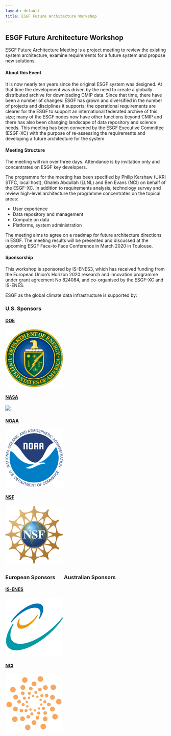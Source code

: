 ```yaml
---
layout: default
title: ESGF Future Architecture Workshop
---
```


<style type="text/css">
    img {
        max-height: 180px;
    }

    div.span12 {
        margin-bottom: 30px;
    }

</style>

## ESGF Future Architecture Workshop

ESGF Future Architecture Meeting is a project meeting to review the existing system architecture, examine requirements for a future system and propose new solutions.

#### About this Event

It is now nearly ten years since the original ESGF system was designed. At that time the development was driven by the need to create a globally distributed archive for downloading CMIP data. Since that time, there have been a number of changes: ESGF has grown and diversified in the number of projects and disciplines it supports; the operational requirements are clearer for the ESGF to support an international federated archive of this size; many of the ESGF nodes now have other functions beyond CMIP and there has also been changing landscape of data repository and science needs. This meeting has been convened by the ESGF Executive Committee (ESGF-XC) with the purpose of re-assessing the requirements and developing a future architecture for the system.

#### Meeting Structure

The meeting will run over three days. Attendance is by invitation only and concentrates on ESGF key developers.

The programme for the meeting has been specified by Philip Kershaw (UKRI STFC, local host), Ghaleb Abdullah (LLNL) and Ben Evans (NCI) on behalf of the ESGF-XC. In addition to requirements analysis, technology survey and review high-level architecture the programme concentrates on the topical areas:

- User experience
- Data repository and management
- Compute on data
- Platforms, system administration

The meeting aims to agree on a roadmap for future architecture directions in ESGF. The meeting results will be presented and discussed at the upcoming ESGF Face-to Face Conference in March 2020 in Toulouse.

#### Sponsorship

This workshop is sponsored by IS-ENES3, which has received funding from the European Union’s Horizon 2020 research and innovation programme under grant agreement No 824084, and co-organised by the ESGF-XC and IS-ENES.

ESGF as the global climate data infrastructure is supported by:

<h3> U.S. Sponsors</h3>
<div class="span12">
    <div class="row">
        <div class="span3">
            <a target="_blank" href="https://www.energy.gov/">
                <h4 class="muted">DOE</h4>
                <img src="media/images/doe.svg" class="thumbnail">
            </a>
        </div>
        <div class="span3">
            <a target="_blank" href="http://www.nasa.gov">
                <h4 class="muted">NASA</h4>
                <img src="media/images/nasa.svg" class="thumbnail nasa">
            </a>
        </div>
        <div class="span3">
            <a target="_blank" href="http://www.noaa.gov">
                <h4 class="muted">NOAA</h4>
                <img src="media/images/noaa.svg" class="thumbnail">
            </a>
        </div>
        <div class="span3">
            <a target="_blank" href="http://www.nsf.gov">
                <h4 class="muted">NSF</h4>
                <img src="media/images/nsf.png" class="thumbnail">
            </a>
        </div>
    </div>
</div>

<h3>European Sponsors &nbsp;&nbsp;&nbsp;&nbsp;&nbsp; Australian Sponsors</h3>
<div class="span12">
    <div class="row">
        <div class="span3">
            <a target="_blank" href="http://enes.org">
                <h4 class="muted">IS-ENES</h4>
                <img src="media/images/IS-ENES2.png" class="thumbnail">
            </a>
        </div>
        <div class="span3">
            <a target="_blank" href="http://nci.org.au">
                <h4 class="muted">NCI</h4>
                <img src="media/images/NCI_logo.png" class="thumbnail">
            </a>
        </div>
    </div>
</div>